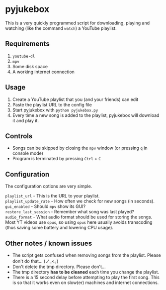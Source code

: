 # pyjukebox
This is a very quickly programmed script for downloading, playing and watching (like the command `watch`) a YouTube playlist.

## Requirements
1. `youtube-dl`
1. `mpv`
1. Some disk space
1. A working internet connection

## Usage
1. Create a YouTube playlist that you (and your friends) can edit
1. Paste the playlist URL to the config file
1. Start pyjukebox with `python pyjukebox.py`
1. Every time a new song is added to the playlist, pyjukebox will download it and play it.

## Controls
 - Songs can be skipped by closing the `mpv` window (or pressing `q` in console mode)
 - Program is terminated by pressing `Ctrl` + `C`

## Configuration
The configuration options are very simple.

`playlist_url` - This is the URL to your playlist.  
`playlist_update_rate` - How often we check for new songs (in seconds).  
`gui_enabled` - Should `mpv` show its GUI?  
`restore_last_session` - Remember what song was last played?  
`audio_format` - What audio format should be used for storing the songs. Most YT videos use `opus`, so using `opus` here usually avoids transcoding (thus saving some battery and lowering CPU usage).

## Other notes / known issues
 - The script gets confused when removing songs from the playlist. Please don't do that... (ノ_<。)
 - Don't delete the tmp directory. Please don't...
 - The tmp directory **has to be cleaned** each time you change the playlist.
 - There is a 15 second delay before attempting to play the first song. This is so that it works even on slow(er) machines and internet connections.